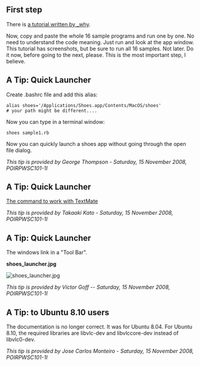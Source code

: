 First step
----------

There is [a tutorial written by _why](http://shoooes.net/tutorial/).

Now, copy and paste the whole 16 sample programs and run one by one. No need to understand the code meaning. Just run and look at the app window. This tutorial has screenshots, but be sure to run all 16 samples. Not later. Do it now, before going to the next, please. This is the most important step, I believe.


A Tip: Quick Launcher
---------------------
Create .bashrc file and add this alias:

	alias shoes='/Applications/Shoes.app/Contents/MacOS/shoes'
	# your path might be different....

Now you can type in a terminal window:

	shoes sample1.rb

Now you can quickly launch a shoes app without going through the open file dialog.

*This tip is provided by George Thompson - Saturday, 15 November 2008, POIRPWSC101-1I*


A Tip: Quick Launcher
---------------------
[The command to work with TextMate](http://samuraicoder.net/shoes.mov)

*This tip is provided by Takaaki Kato - Saturday, 15 November 2008, POIRPWSC101-1I*


A Tip: Quick Launcher
---------------------
The windows link in a "Tool Bar".

**shoes_launcher.jpg**

![shoes_launcher.jpg](http://github.com/ashbb/shoes_tutorial_html/tree/master%2Fimages%2Fshoes_launcher.jpg?raw=true)

*This tip is provided by Victor Goff -- Saturday, 15 November 2008, POIRPWSC101-1I*


A Tip: to Ubuntu 8.10 users
---------------------------
The documentation is no longer correct. It was for Ubuntu 8.04.
For Ubuntu 8.10, the required libraries are libvlc-dev and libvlccore-dev instead of libvlc0-dev.

*This tip is provided by Jose Carlos Monteiro - Saturday, 15 November 2008, POIRPWSC101-1I*
